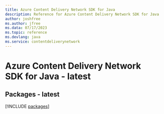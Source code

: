```yaml
---
title: Azure Content Delivery Network SDK for Java
description: Reference for Azure Content Delivery Network SDK for Java
author: joshfree
ms.author: jfree
ms.data: 07/17/2023
ms.topic: reference
ms.devlang: java
ms.service: contentdeliverynetwork
---
```

# Azure Content Delivery Network SDK for Java - latest
## Packages - latest
[!INCLUDE [packages](content-delivery-network-index.md)]